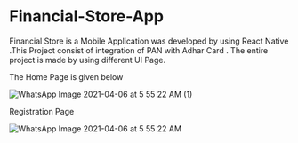 # Financial-Store-App

Financial Store is a Mobile Application was developed by using React Native .This Project consist of integration of PAN with Adhar Card . The entire project is made by using different UI Page.

The Home Page is given below

![WhatsApp Image 2021-04-06 at 5 55 22 AM (1)](https://user-images.githubusercontent.com/63225681/113702005-8c6ec180-969e-11eb-8aad-69d895011aec.jpeg)

Registration Page

![WhatsApp Image 2021-04-06 at 5 55 22 AM](https://user-images.githubusercontent.com/63225681/113702196-cc35a900-969e-11eb-8f28-3597d1784aa6.jpeg)
